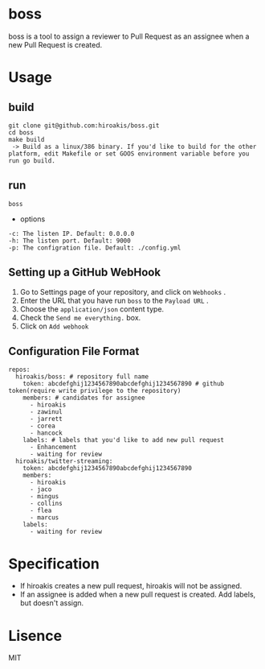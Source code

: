 # boss

boss is a tool to assign a reviewer to Pull Request as an assignee when a new Pull Request is created.

# Usage

## build

```
git clone git@github.com:hiroakis/boss.git
cd boss
make build
 -> Build as a linux/386 binary. If you'd like to build for the other platform, edit Makefile or set GOOS environment variable before you run go build.
```

## run

```
boss
```

* options

```
-c: The listen IP. Default: 0.0.0.0 
-h: The listen port. Default: 9000
-p: The configration file. Default: ./config.yml
```

## Setting up a GitHub WebHook

1. Go to Settings page of your repository, and click on `Webhooks` .
2. Enter the URL that you have run `boss` to the `Payload URL` .
3. Choose the `application/json` content type.
4. Check the `Send me everything.` box.
5. Click on `Add webhook`

## Configuration File Format

```
repos:
  hiroakis/boss: # repository full name
    token: abcdefghij1234567890abcdefghij1234567890 # github token(require write privilege to the repository)
    members: # candidates for assignee
      - hiroakis
      - zawinul
      - jarrett
      - corea
      - hancock
    labels: # labels that you'd like to add new pull request
      - Enhancement
      - waiting for review
  hiroakis/twitter-streaming:
    token: abcdefghij1234567890abcdefghij1234567890
    members:
      - hiroakis
      - jaco
      - mingus
      - collins
      - flea
      - marcus
    labels:
      - waiting for review
```

# Specification

* If hiroakis creates a new pull request, hiroakis will not be assigned.
* If an assignee is added when a new pull request is created. Add labels, but doesn't assign.

# Lisence

MIT
